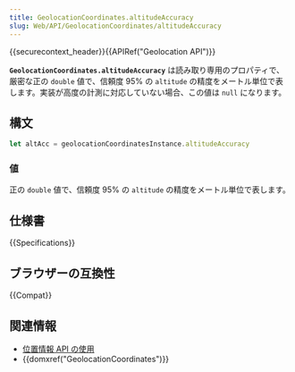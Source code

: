 ```yaml
---
title: GeolocationCoordinates.altitudeAccuracy
slug: Web/API/GeolocationCoordinates/altitudeAccuracy
---
```

{{securecontext_header}}{{APIRef("Geolocation API")}}

**`GeolocationCoordinates.altitudeAccuracy`** は読み取り専用のプロパティで、厳密な正の `double` 値で、信頼度 95% の `altitude` の精度をメートル単位で表します。実装が高度の計測に対応していない場合、この値は `null` になります。

## 構文

```js
let altAcc = geolocationCoordinatesInstance.altitudeAccuracy
```

### 値

正の `double` 値で、信頼度 95% の `altitude` の精度をメートル単位で表します。

## 仕様書

{{Specifications}}

## ブラウザーの互換性

{{Compat}}

## 関連情報

- [位置情報 API の使用](/ja/docs/Web/API/Geolocation_API/Using_the_Geolocation_API)
- {{domxref("GeolocationCoordinates")}}
